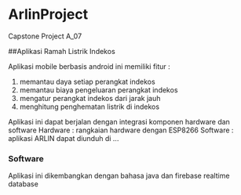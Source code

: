 # ArlinProject
Capstone Project A_07

##Aplikasi Ramah Listrik Indekos

Aplikasi mobile berbasis android ini memiliki fitur :
1. memantau daya setiap perangkat indekos
2. memantau biaya pengeluaran perangkat indekos
3. mengatur perangkat indekos dari jarak jauh
4. menghitung penghematan listrik di indekos

Aplikasi ini dapat berjalan dengan integrasi komponen hardware dan software
Hardware : rangkaian hardware dengan ESP8266
Software : aplikasi ARLIN dapat diunduh di ...

### Software
Aplikasi ini dikembangkan dengan bahasa java dan firebase realtime database
